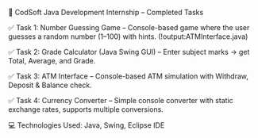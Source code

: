 🎯 CodSoft Java Development Internship – Completed Tasks

✅ Task 1: Number Guessing Game – Console-based game where the user guesses a random number (1–100) with hints.
 (!output:ATMInterface.java)

✅ Task 2: Grade Calculator (Java Swing GUI) – Enter subject marks → get Total, Average, and Grade.

✅ Task 3: ATM Interface – Console-based ATM simulation with Withdraw, Deposit & Balance check.

✅ Task 4: Currency Converter – Simple console converter with static exchange rates, supports multiple conversions.

💻 Technologies Used: Java, Swing, Eclipse IDE



